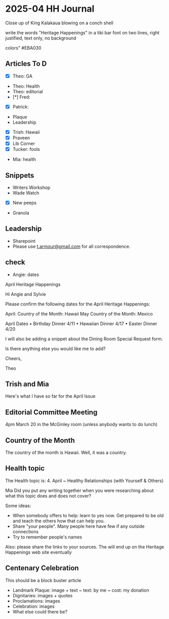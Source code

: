 # 2025-04 HH Journal

Close up of King Kalakaua blowing on a conch shell

write the words "Heritage Happenings" in a tiki bar font on two lines, right justified, text only, no background

colors" #EBA030

## Articles To D

* [x] Theo: GA
* Theo: Health
* Theo: editorial
* [*] Fred:
* [x] Patrick:
* Plaque
* Leadership
* [x] Trish: Hawaii
* [x] Praveen
* [x] Lib Corner
* [x] Tucker: fools
* Mia: health


## Snippets

* Writers Workshop
* Wade Watch
* [x] New peeps
* Granola

## Leadership

* Sharepoint
* Please use t.armour@gmail.com for all correspondence.

##  check

* Angie: dates

April Heritage Happenings

Hi Angie and Sylvie


Please confirm the following dates for the April Heritage Happenings:

April: Country of the Month: Hawaii
May Country of the Month: Mexico

April Dates
•	Birthday Dinner	4/11
•	Hawaiian Dinner	4/17
•	Easter Dinner	4/20

I will also be adding a snippet about the Dining Room Special Request form.

Is there anything else you would like me to add?

Cheers,

Theo


## Trish and Mia

Here's what I have so far for the April Issue

## Editorial Committee Meeting

4pm March 20 in the McGinley room (unless anybody wants to do lunch)


## Country of the Month

The country of the month is Hawaii. Well, it was a country.

## Health topic

The Health topic is: 4. April ~ Healthy Relationships (with Yourself & Others)

Mia Did you put any writing together when you were researching about what this topic does and does not cover?

Some ideas:

* When somebody offers to help: learn to yes now. Get prepared to be old and teach the others how that can help you.
* Share "your people". Many people here have few if any outside connections
* Try to remember people's names

Also: please share the links to your sources. The will end up on the Heritage Happenings web site eventually

## Centenary Celebration

This should be a block buster article 

* Landmark Plaque: image + text ~ text: by me ~ cost: my donation
* Dignitaries: images + quotes
* Proclamations: images
* Celebration: images
* What else could there be?

